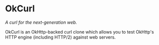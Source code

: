 OkCurl
======

_A curl for the next-generation web._

OkCurl is an OkHttp-backed curl clone which allows you to test OkHttp's HTTP engine (including
HTTP/2) against web servers.
